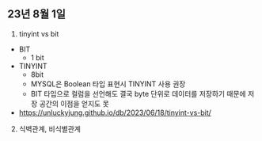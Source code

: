 ## 23년 8월 1일

1. tinyint vs bit
- BIT
  - 1 bit 
- TINYINT
  - 8bit
  - MYSQL은 Boolean 타입 표현시 TINYINT 사용 권장
  - BIT 타입으로 컬럼을 선언해도 결국 byte 단위로 데이터를 저장하기 때문에 저장 공간의 이점을 얻지도 못
- https://unluckyjung.github.io/db/2023/06/18/tinyint-vs-bit/

2. 식벽관계, 비식별관계

